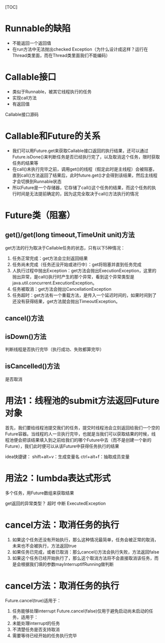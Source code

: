 [TOC]

# Runnable的缺陷
+ 不能返回一个返回值
+ 在run方法中无法抛出checked Exception（为什么设计成这样？运行在Thread类里面，而在Thread类里面我们不能编码）

# Callable接口
+ 类似于Runnable，被其它线程执行的任务
+ 实现call方法
+ 有返回值

Callable接口源码

# Callable和Future的关系
+ 我们可以用Future.get来获取Callable接口返回的执行结果，还可以通过Future.isDone()来判断任务是否已经执行完了，以及取消这个任务，限时获取任务的结果等
+ 在call()未执行完毕之前，调用get()的线程（假定此时是主线程）会被阻塞，直到call()方法返回了结果后，此时future.get()才会得到该结果，然后主线程才会切换到Runnable状态
+ 所以Future是一个存储器，它存储了call()这个任务的结果，而这个任务的执行时间是无法提前确定的，因为这完全取决于call()方法执行的情况

# Future类（阻塞）

## get()/get(long timeout,TimeUnit unit)方法
get方法的行为取决于Callable任务的状态，只有以下5种情况：
1. 任务正常完成：get方法会立刻返回结果
2. 任务尚未完成（任务还没开始或进行中）：get将阻塞并直到任务完成
3. 人执行过程中抛出Exception：get方法会抛出ExecutionException，这里的抛出异常，是call()执行时产生的那个异常，看到这个异常类型是java.util.concurrent.ExecutionException。
4. 任务被取消：get方法会抛出CancellationException
5. 任务超时：get方法有一个重载方法，是传入一个延迟时间的，如果时间到了还没有获得结果，get方法就会抛出TimeoutException。
## cancel()方法

## isDown()方法
判断线程是否执行完毕（执行成功、失败都算完毕）

## isCancelled()方法
是否取消


# 用法1：线程池的submit方法返回Future对象
首先，我们要给线程池提交我们的任务，提交时线程池会立刻返回给我们一个空的Future容器。当线程的人一旦执行完毕，也就是当我们可以获取结果的时候，线程池便会把该结果填入到之前给我们的哪个Future中去（而不是创建一个新的Future），我们此时便可以从该Future中获得任务执行的结果

idea快捷键：
shift+alt+v：生成变量名
ctrl+alt+f：抽取成员变量

# 用法2：lumbda表达式形式

多个任务，用Future数组来获取结果

get返回的异常类型？
超时
中断
ExecutedException

# cancel方法：取消任务的执行
1. 如果这个任务还没有开始执行，那么这种情况最简单，任务会被正常的取消，未来也不会被执行，方法返回true
2. 如果任务已完成，或者已取消：那么cancel()方法会执行失败，方法返回false
3. 如果这个任务已经开始执行了，那么这个取消方法将不会直接取消该任务，而是会根据我们填的参数mayInterruptIfRunning做判断

# cancel方法：取消任务的执行
Future.cancel(true)适用于：
1. 任务能够处理interrupt
Future.cancel(false)仅用于避免启动尚未启动的任务，适用于：
1. 未能处理interrupt的任务
2. 不清楚任务是否支持取消
3. 需要等待已经开始的任务执行完毕


